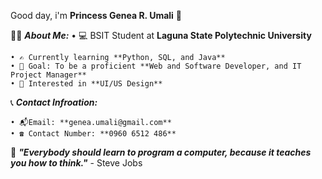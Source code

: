 Good day, i'm **Princess Genea R. Umali** :wave:


👩‍💻 ***About Me:*** • 💻 BSIT Student at **Laguna State Polytechnic University**

    • ✍️ Currently learning **Python, SQL, and Java**
    • 🎯 Goal: To be a proficient **Web and Software Developer, and IT Project Manager** 
    • 🩷 Interested in **UI/US Design**
    

📞 ***Contact Infroation:***

    • 📬Email: **genea.umali@gmail.com**  
    • ☎️ Contact Number: **0960 6512 486**
    

📖 ***"Everybody should learn to program a computer, because it teaches you how to think."*** - Steve Jobs

  
